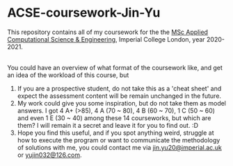 # ACSE-coursework-Jin-Yu

This repository contains all of my coursework for the the [MSc Applied Computational Science & Engineering](https://github.com/acse-2020/acse-2020.github.io), Imperial College London, year 2020-2021.
<br>
<br>

You could have an overview of what format of the coursework like, and get an idea of the workload of this course, but 
1. If you are a prospective student, do not take this as a 'cheat sheet' and expect the assessment content will be remain unchanged in the future.
2. My work could give you some inspiration, but do not take them as model answers. I got 4 A+ (>85), 4 A (70 ~ 80), 4 B (60 ~ 70), 1 C (50 ~ 60) and even 1 E (30 ~ 40)
among these 14 courseworks, but which are them? I will remain it a secret and leave it for you to find out. :D 
3. Hope you find this useful, and if you spot anything weird, struggle at how to execute the program or want to communicate the methodology of solutions with me,
you could contact me via jin.yu20@imperial.ac.uk or yujin032@126.com.
